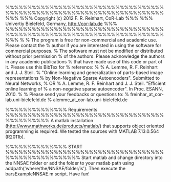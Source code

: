 %%%%%%%%%%%%%%%%%%%%%%%%%%%%%%%%%%%%%%%%%%%%%%%%%%%%%%%%%%%%%%%%%%%%%%%%%%%
%%%          Copyright (c) 2012 F. R. Reinhart, CoR-Lab                 %%%
%%%          Univertiy Bielefeld, Germany, http://cor-lab.de            %%%
%%%%%%%%%%%%%%%%%%%%%%%%%%%%%%%%%%%%%%%%%%%%%%%%%%%%%%%%%%%%%%%%%%%%%%%%%%%
%
% The program is free for non-commercial and academic use. Please contact the
% author if you are interested in using the software for commercial purposes.
% The software must not be modified or distributed without prior permission
% of the authors. Please acknowledge the authors in any academic publications
% that have made use of this code or part of it. Please use this BibTex for
% reference:
% 
%    A. Lemme, R. F. Reinhart and J. J. Steil. 
%    "Online learning and generalization of parts-based image representations 
%     by Non-Negative Sparse Autoencoders". Submitted to Neural Networks,
%                              OR
%    A. Lemme, R. F. Reinhart and J. J. Steil. "Efficient online learning of
%    a non-negative sparse autoencoder". In Proc. ESANN, 2010.
%
% Please send your feedbacks or questions to:
%                           freinhar_at_cor-lab.uni-bielefeld.de
%                           alemme_at_cor-lab.uni-bielefeld.de

%%%%%%%%%%%%%% Requirements %%%%%%%%%%%%%%%%%%%%%%%%%%%%%%%%%%%%%%%%%%%%%%
A matlab installation (http://www.mathworks.de/products/matlab/) 
that supports object oriented programming is required. 
We tested the sources with MATLAB 7.13.0.564 (R2011b).

%%%%%%%%%%%%%% START %%%%%%%%%%%%%%%%%%%%%%%%%%%%%%%%%%%%%%%%%%%%%%%%%%%%%
Start matlab and change directory into the NNSAE folder or add the 
folder to your matlab path using addpath('where/the/NNSAE/folder/is').
Then execute the barsExampleNNSAE.m script. Have fun!


